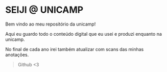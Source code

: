 # SEIJI @ UNICAMP

Bem vindo ao meu repositório da unicamp!

Aqui eu guardo todo o conteúdo digital que eu usei e produzi enquanto na unicamp.

No final de cada ano irei também atualizar com scans das minhas anotações.

>Github <3